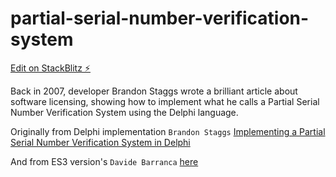 # partial-serial-number-verification-system

[Edit on StackBlitz ⚡️](https://stackblitz.com/edit/partial-serial-number-verification-system)


Back in 2007, developer Brandon Staggs wrote a brilliant article about software licensing, showing how to implement what he calls a Partial Serial Number Verification System using the Delphi language. 

Originally from Delphi implementation `Brandon Staggs` [Implementing a Partial Serial Number Verification System in Delphi](https://www.brandonstaggs.com/2007/07/26/implementing-a-partial-serial-number-verification-system-in-delphi/)

And from ES3 version's `Davide Barranca` [here](https://www.davidebarranca.com/2015/07/partial-serial-number-verification-system-in-javascript/)
